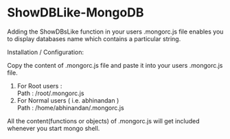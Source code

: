 # ShowDBLike-MongoDB
Adding the ShowDBsLike function in your users .mongorc.js file enables you to display databases name which contains a particular string.   


Installation / Configuration:   

Copy the content of .mongorc.js file and paste it into your users .mongorc.js file.  
1. For Root users :   
        Path : /root/.mongorc.js   
2. For Normal users ( i.e. abhinandan )   
        Path : /home/abhinandan/.mongorc.js   


All the content(functions or objects) of .mongorc.js will get included whenever you start mongo shell.
